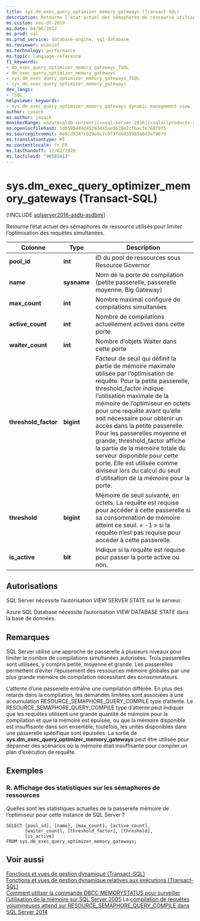 ```yaml
---
title: sys.dm_exec_query_optimizer_memory_gateways (Transact-SQL)
description: Retourne l’état actuel des sémaphores de ressource utilisés pour limiter l’optimisation des requêtes simultanées
ms.custom: seo-dt-2019
ms.date: 04/06/2017
ms.prod: sql
ms.prod_service: database-engine, sql-database
ms.reviewer: wiassaf
ms.technology: performance
ms.topic: language-reference
f1_keywords:
- dm_exec_query_optimizer_memory_gateways_TSQL
- dm_exec_query_optimizer_memory_gateways
- sys.dm_exec_query_optimizer_memory_gateways_TSQL
- sys.dm_exec_query_optimizer_memory_gateways
dev_langs:
- TSQL
helpviewer_keywords:
- sys.dm_exec_query_optimizer_memory_gateways dynamic management view
author: josack
ms.author: josack
monikerRange: =azuresqldb-current||>=sql-server-2016||=sqlallproducts-allversions||>=sql-server-linux-2017||=azuresqldb-mi-current
ms.openlocfilehash: 1db599449d45263445ae9628e2cfbacfe768f0f1
ms.sourcegitcommit: 0e0cd9347c029e0c7c9f3fe6d39985a6d3af967d
ms.translationtype: MT
ms.contentlocale: fr-FR
ms.lasthandoff: 12/02/2020
ms.locfileid: "96503413"
---
```

# <a name="sysdm_exec_query_optimizer_memory_gateways-transact-sql"></a>sys.dm_exec_query_optimizer_memory_gateways (Transact-SQL)

[!INCLUDE [sqlserver2016-asdb-asdbmi](../../includes/applies-to-version/sqlserver2016-asdb-asdbmi.md)]

Retourne l’état actuel des sémaphores de ressource utilisés pour limiter l’optimisation des requêtes simultanées.

|Colonne|Type|Description|  
|----------|---------------|-----------------|  
|**pool_id**|**int**|ID du pool de ressources sous Resource Governor|  
|**name**|**sysname**|Nom de la porte de compilation (petite passerelle, passerelle moyenne, Big Gateway)|
|**max_count**|**int**|Nombre maximal configuré de compilations simultanées|
|**active_count**|**int**|Nombre de compilations actuellement actives dans cette porte|
|**waiter_count**|**int**|Nombre d’objets Waiter dans cette porte|
|**threshold_factor**|**bigint**|Facteur de seuil qui définit la partie de mémoire maximale utilisée par l’optimisation de requête.  Pour la petite passerelle, threshold_factor indique l’utilisation maximale de la mémoire de l’optimiseur en octets pour une requête avant qu’elle soit nécessaire pour obtenir un accès dans la petite passerelle.  Pour les passerelles moyenne et grande, threshold_factor affiche la partie de la mémoire totale du serveur disponible pour cette porte. Elle est utilisée comme diviseur lors du calcul du seuil d’utilisation de la mémoire pour la porte.|
|**threshold**|**bigint**|Mémoire de seuil suivante, en octets.  La requête est requise pour accéder à cette passerelle si sa consommation de mémoire atteint ce seuil.  « -1 » si la requête n’est pas requise pour accéder à cette passerelle.|
|**is_active**|**bit**|Indique si la requête est requise pour passer la porte active ou non.|


## <a name="permissions"></a>Autorisations  
SQL Server nécessite l’autorisation VIEW SERVER STATE sur le serveur.

Azure SQL Database nécessite l’autorisation VIEW DATABASE STATE dans la base de données.


## <a name="remarks"></a>Remarques  
SQL Server utilise une approche de passerelle à plusieurs niveaux pour limiter le nombre de compilations simultanées autorisées.  Trois passerelles sont utilisées, y compris petite, moyenne et grande. Les passerelles permettent d’éviter l’épuisement des ressources mémoire globales par une plus grande mémoire de compilation nécessitant des consommateurs.

L’attente d’une passerelle entraîne une compilation différée. En plus des retards dans la compilation, les demandes limitées sont associées à une accumulation RESOURCE_SEMAPHORE_QUERY_COMPILE type d’attente. Le RESOURCE_SEMAPHORE_QUERY_COMPILE type d’attente peut indiquer que les requêtes utilisent une grande quantité de mémoire pour la compilation et que la mémoire est épuisée, ou que la mémoire disponible est insuffisante dans son ensemble, toutefois, les unités disponibles dans une passerelle spécifique sont épuisées. La sortie de **sys.dm_exec_query_optimizer_memory_gateways** peut être utilisée pour dépanner des scénarios où la mémoire était insuffisante pour compiler un plan d’exécution de requête.  

## <a name="examples"></a>Exemples  

### <a name="a-viewing-statistics-on-resource-semaphores"></a>R. Affichage des statistiques sur les sémaphores de ressources  
Quelles sont les statistiques actuelles de la passerelle mémoire de l’optimiseur pour cette instance de SQL Server ?

```  
SELECT [pool_id], [name], [max_count], [active_count],
       [waiter_count], [threshold_factor], [threshold],
       [is_active]
FROM sys.dm_exec_query_optimizer_memory_gateways;   

```  

## <a name="see-also"></a>Voir aussi  
 [Fonctions et vues de gestion dynamique &#40;Transact-SQL&#41;](./system-dynamic-management-views.md)   
 [Fonctions et vues de gestion dynamique relatives aux exécutions &#40;Transact-SQL&#41;](./execution-related-dynamic-management-views-and-functions-transact-sql.md)  
[Comment utiliser la commande DBCC MEMORYSTATUS pour surveiller l’utilisation de la mémoire sur SQL Server 2005](https://support.microsoft.com/help/907877/how-to-use-the-dbcc-memorystatus-command-to-monitor-memory-usage-on-sql-server-2005) 
 La [compilation de requêtes volumineuses attend sur RESOURCE_SEMAPHORE_QUERY_COMPILE dans SQL Server 2014](https://support.microsoft.com/help/3024815/large-query-compilation-waits-on-resource-semaphore-query-compile-in-sql-server-2014)
